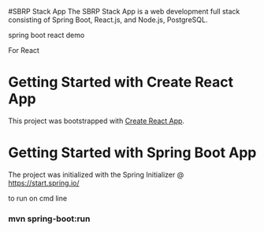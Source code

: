 #SBRP Stack App
The SBRP Stack App is a web development full stack consisting of Spring Boot, React.js, and Node.js, PostgreSQL.


spring boot react demo



For React
# Getting Started with Create React App

This project was bootstrapped with [Create React App](https://github.com/facebook/create-react-app).

# Getting Started with Spring Boot App
The project was initialized with the Spring Initializer @ https://start.spring.io/

to run on cmd line
### mvn spring-boot:run 
